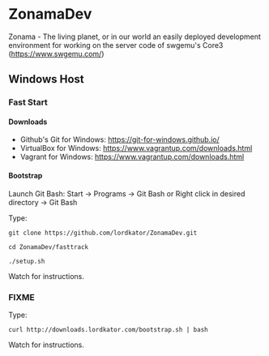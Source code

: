 # ZonamaDev

Zonama - The living planet, or in our world an easily deployed development environment for working on the server code of swgemu's Core3 (https://www.swgemu.com/)

## Windows Host

### Fast Start

#### Downloads
* Github's Git for Windows: https://git-for-windows.github.io/
* VirtualBox for Windows: https://www.vagrantup.com/downloads.html
* Vagrant for Windows: https://www.vagrantup.com/downloads.html
 
#### Bootstrap
Launch Git Bash: Start -> Programs -> Git Bash
or
Right click in desired directory -> Git Bash

Type:
````
git clone https://github.com/lordkator/ZonamaDev.git

cd ZonamaDev/fasttrack

./setup.sh
````

Watch for instructions.

### FIXME
Type:
````
curl http://downloads.lordkator.com/bootstrap.sh | bash
````

Watch for instructions.
